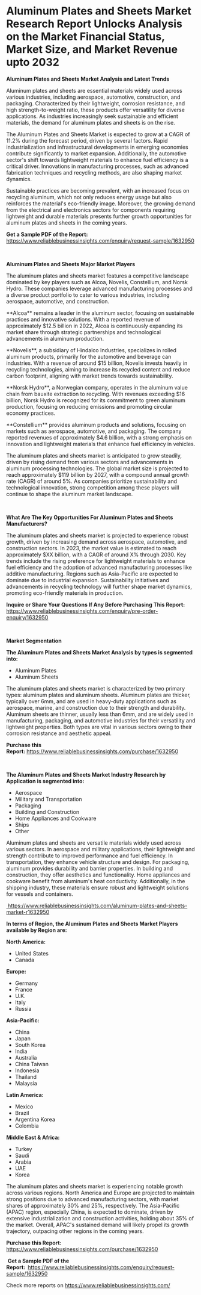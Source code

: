 <p><h1>Aluminum Plates and Sheets Market Research Report Unlocks Analysis on the Market Financial Status, Market Size, and Market Revenue upto 2032</h1></p><p><strong>Aluminum Plates and Sheets Market Analysis and Latest Trends</strong></p>
<p><p>Aluminum plates and sheets are essential materials widely used across various industries, including aerospace, automotive, construction, and packaging. Characterized by their lightweight, corrosion resistance, and high strength-to-weight ratio, these products offer versatility for diverse applications. As industries increasingly seek sustainable and efficient materials, the demand for aluminum plates and sheets is on the rise.</p><p>The Aluminum Plates and Sheets Market is expected to grow at a CAGR of 11.2% during the forecast period, driven by several factors. Rapid industrialization and infrastructural developments in emerging economies contribute significantly to market expansion. Additionally, the automotive sector's shift towards lightweight materials to enhance fuel efficiency is a critical driver. Innovations in manufacturing processes, such as advanced fabrication techniques and recycling methods, are also shaping market dynamics.</p><p>Sustainable practices are becoming prevalent, with an increased focus on recycling aluminum, which not only reduces energy usage but also reinforces the material's eco-friendly image. Moreover, the growing demand from the electrical and electronics sectors for components requiring lightweight and durable materials presents further growth opportunities for aluminum plates and sheets in the coming years.</p></p>
<p><strong>Get a Sample PDF of the Report:&nbsp;</strong> <a href="https://www.reliablebusinessinsights.com/enquiry/request-sample/1632950?utm_campaign=3260&utm_medium=2&utm_source=Github&utm_content=ia&utm_term=29032025&utm_id=aluminum-plates-and-sheets">https://www.reliablebusinessinsights.com/enquiry/request-sample/1632950</a></p>
<p>&nbsp;</p>
<p><strong>Aluminum Plates and Sheets Major Market Players</strong></p>
<p><p>The aluminum plates and sheets market features a competitive landscape dominated by key players such as Alcoa, Novelis, Constellium, and Norsk Hydro. These companies leverage advanced manufacturing processes and a diverse product portfolio to cater to various industries, including aerospace, automotive, and construction.</p><p>**Alcoa** remains a leader in the aluminum sector, focusing on sustainable practices and innovative solutions. With a reported revenue of approximately $12.5 billion in 2022, Alcoa is continuously expanding its market share through strategic partnerships and technological advancements in aluminum production.</p><p>**Novelis**, a subsidiary of Hindalco Industries, specializes in rolled aluminum products, primarily for the automotive and beverage can industries. With a revenue of around $15 billion, Novelis invests heavily in recycling technologies, aiming to increase its recycled content and reduce carbon footprint, aligning with market trends towards sustainability.</p><p>**Norsk Hydro**, a Norwegian company, operates in the aluminum value chain from bauxite extraction to recycling. With revenues exceeding $16 billion, Norsk Hydro is recognized for its commitment to green aluminum production, focusing on reducing emissions and promoting circular economy practices.</p><p>**Constellium** provides aluminum products and solutions, focusing on markets such as aerospace, automotive, and packaging. The company reported revenues of approximately $4.6 billion, with a strong emphasis on innovation and lightweight materials that enhance fuel efficiency in vehicles.</p><p>The aluminum plates and sheets market is anticipated to grow steadily, driven by rising demand from various sectors and advancements in aluminum processing technologies. The global market size is projected to reach approximately $119 billion by 2027, with a compound annual growth rate (CAGR) of around 5%. As companies prioritize sustainability and technological innovation, strong competition among these players will continue to shape the aluminum market landscape.</p></p>
<p>&nbsp;</p>
<p><strong>What Are The Key Opportunities For Aluminum Plates and Sheets Manufacturers?</strong></p>
<p><p>The aluminum plates and sheets market is projected to experience robust growth, driven by increasing demand across aerospace, automotive, and construction sectors. In 2023, the market value is estimated to reach approximately $XX billion, with a CAGR of around X% through 2030. Key trends include the rising preference for lightweight materials to enhance fuel efficiency and the adoption of advanced manufacturing processes like additive manufacturing. Regions such as Asia-Pacific are expected to dominate due to industrial expansion. Sustainability initiatives and advancements in recycling technology will further shape market dynamics, promoting eco-friendly materials in production.</p></p>
<p><strong>Inquire or Share Your Questions If Any Before Purchasing This Report:</strong> <a href="https://www.reliablebusinessinsights.com/enquiry/pre-order-enquiry/1632950?utm_campaign=3260&utm_medium=2&utm_source=Github&utm_content=ia&utm_term=29032025&utm_id=aluminum-plates-and-sheets">https://www.reliablebusinessinsights.com/enquiry/pre-order-enquiry/1632950</a></p>
<p>&nbsp;</p>
<p><strong>Market Segmentation</strong></p>
<p><strong>The Aluminum Plates and Sheets Market Analysis by types is segmented into:</strong></p>
<p><ul><li>Aluminum Plates</li><li>Aluminum Sheets</li></ul></p>
<p><p>The aluminum plates and sheets market is characterized by two primary types: aluminum plates and aluminum sheets. Aluminum plates are thicker, typically over 6mm, and are used in heavy-duty applications such as aerospace, marine, and construction due to their strength and durability. Aluminum sheets are thinner, usually less than 6mm, and are widely used in manufacturing, packaging, and automotive industries for their versatility and lightweight properties. Both types are vital in various sectors owing to their corrosion resistance and aesthetic appeal.</p></p>
<p><strong>Purchase this Report:&nbsp;</strong><a href="https://www.reliablebusinessinsights.com/purchase/1632950?utm_campaign=3260&utm_medium=2&utm_source=Github&utm_content=ia&utm_term=29032025&utm_id=aluminum-plates-and-sheets">https://www.reliablebusinessinsights.com/purchase/1632950</a></p>
<p>&nbsp;</p>
<p><strong>The Aluminum Plates and Sheets Market Industry Research by Application is segmented into:</strong></p>
<p><ul><li>Aerospace</li><li>Military and Transportation</li><li>Packaging</li><li>Building and Construction</li><li>Home Appliances and Cookware</li><li>Ships</li><li>Other</li></ul></p>
<p><p>Aluminum plates and sheets are versatile materials widely used across various sectors. In aerospace and military applications, their lightweight and strength contribute to improved performance and fuel efficiency. In transportation, they enhance vehicle structure and design. For packaging, aluminum provides durability and barrier properties. In building and construction, they offer aesthetics and functionality. Home appliances and cookware benefit from aluminum's heat conductivity. Additionally, in the shipping industry, these materials ensure robust and lightweight solutions for vessels and containers.</p></p>
<p><a href="https://www.reliablebusinessinsights.com/aluminum-plates-and-sheets-market-r1632950?utm_campaign=3260&utm_medium=2&utm_source=Github&utm_content=ia&utm_term=29032025&utm_id=aluminum-plates-and-sheets">&nbsp;https://www.reliablebusinessinsights.com/aluminum-plates-and-sheets-market-r1632950</a></p>
<p><strong>In terms of Region, the Aluminum Plates and Sheets Market Players available by Region are:</strong></p>
<p>
    <p> <strong> North America: </strong>
        <ul>
            <li>United States</li>
            <li>Canada</li>
        </ul>
        </p> 
    <p> <strong> Europe: </strong>
        <ul>
            <li>Germany</li>
            <li>France</li>
            <li>U.K.</li>
            <li>Italy</li>
            <li>Russia</li>
        </ul>
        </p> 
    <p> <strong> Asia-Pacific: </strong>
        <ul>
            <li>China</li>
            <li>Japan</li>
            <li>South Korea</li>
            <li>India</li>
            <li>Australia</li>
            <li>China Taiwan</li>
            <li>Indonesia</li>
            <li>Thailand</li>
            <li>Malaysia</li>
        </ul>
        </p> 
    <p> <strong> Latin America: </strong>
        <ul>
            <li>Mexico</li>
            <li>Brazil</li>
            <li>Argentina Korea</li>
            <li>Colombia</li>
        </ul>
        </p> 
    <p> <strong> Middle East & Africa: </strong>
        <ul>
            <li>Turkey</li>
            <li>Saudi</li>
            <li>Arabia</li>
            <li>UAE</li>
            <li>Korea</li>
        </ul>
    </p>
    </p>
<p><p>The aluminum plates and sheets market is experiencing notable growth across various regions. North America and Europe are projected to maintain strong positions due to advanced manufacturing sectors, with market shares of approximately 30% and 25%, respectively. The Asia-Pacific (APAC) region, especially China, is expected to dominate, driven by extensive industrialization and construction activities, holding about 35% of the market. Overall, APAC's sustained demand will likely propel its growth trajectory, outpacing other regions in the coming years.</p></p>
<p><strong>Purchase this Report: </strong><a href="https://www.reliablebusinessinsights.com/purchase/1632950?utm_campaign=3260&utm_medium=2&utm_source=Github&utm_content=ia&utm_term=29032025&utm_id=aluminum-plates-and-sheets">https://www.reliablebusinessinsights.com/purchase/1632950</a></p>
<p>&nbsp;<strong>Get a Sample PDF of the Report:&nbsp;&nbsp;</strong><a href="https://www.reliablebusinessinsights.com/enquiry/request-sample/1632950?utm_campaign=3260&utm_medium=2&utm_source=Github&utm_content=ia&utm_term=29032025&utm_id=aluminum-plates-and-sheets">https://www.reliablebusinessinsights.com/enquiry/request-sample/1632950</a></p>
<p><strong></strong></p>
<p>Check more reports on <a href="https://www.reliablebusinessinsights.com/?utm_campaign=3260&utm_medium=2&utm_source=Github&utm_content=ia&utm_term=29032025&utm_id=aluminum-plates-and-sheets">https://www.reliablebusinessinsights.com/</a></p>